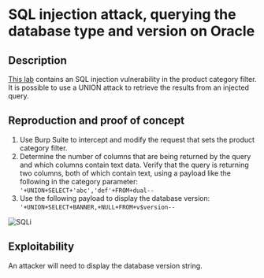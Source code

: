 # SQL injection attack, querying the database type and version on Oracle

## Description

[This lab](https://portswigger.net/web-security/sql-injection/examining-the-database/lab-querying-database-version-oracle) contains an SQL injection vulnerability in the product category filter. It is possible to use a UNION attack to retrieve the results from an injected query.

## Reproduction and proof of concept

1. Use Burp Suite to intercept and modify the request that sets the product category filter.
2. Determine the number of columns that are being returned by the query and which columns contain text data. Verify that the query is returning two columns, both of which contain text, using a payload like the following in the category parameter: `'+UNION+SELECT+'abc','def'+FROM+dual--`
3. Use the following payload to display the database version: `'+UNION+SELECT+BANNER,+NULL+FROM+v$version--`

![SQLi](/_static/images/sqli8.png)

## Exploitability

An attacker will need to display the database version string.
